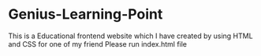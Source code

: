 # Genius-Learning-Point
This is a Educational frontend website which I have created by using HTML and CSS for one of my friend
Please run index.html file
